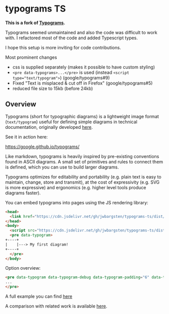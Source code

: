 # typograms TS

**This is a fork of [Typograms](https://github.com/google/typograms).**

Typograms seemed unmaintained and also the code was difficult to work with. I refactored
most of the code and added Typescript types.

I hope this setup is more inviting for code contributions.

Most prominent changes

- css is supplied separately (makes it possible to have custom styling)
- `<pre data-typograms>...</pre>` is used (instead `<script type="text/typogram">`)
  (google/typograms#9)
- Fixed "Text is misplaced & cut off in Firefox" (google/typograms#5)
- reduced file size to 15kb (before 24kb)

## Overview

Typograms (short for typographic diagrams) is a lightweight image format
(`text/typogram`) useful for defining simple diagrams in technical documentation,
originally developed [here](https://code.sgo.to/2022/06/20/typographic-diagrams.html).

See it in action here:

https://google.github.io/typograms/

Like markdown, typograms is heavily inspired by pre-existing conventions found in ASCII
diagrams. A small set of primitives and rules to connect them is defined, which you can
use to build larger diagrams.

Typograms optimizes for editability and portability (e.g. plain text is easy to
maintain, change, store and transmit), at the cost of expressivity (e.g. SVG is more
expressive) and ergonomics (e.g. higher level tools produce diagrams faster).

You can embed typograms into pages using the JS rendering library:

```html
<head>
  <link href="https://cdn.jsdelivr.net/gh/jwbargsten/typograms-ts/dist/typograms-ts.min.css" rel="stylesheet" type="text/css">
</head>
<body>
  <script src="https://cdn.jsdelivr.net/gh/jwbargsten/typograms-ts/dist/typograms-ts.min.js"></script>
  <pre data-typogram>
+----+
|    |---> My first diagram!
+----+
  </pre>
</body>
```

Option overview:

```html
<pre data-typogram data-typogram-debug data-typogram-padding="6" data-typogram-zoom="0.3">
...
</pre>
```

A full example you can find [here](https://github.com/jwbargsten/typograms-ts/blob/main/example.html)

A comparison with related work is available
[here](https://google.github.io/typograms/#related).